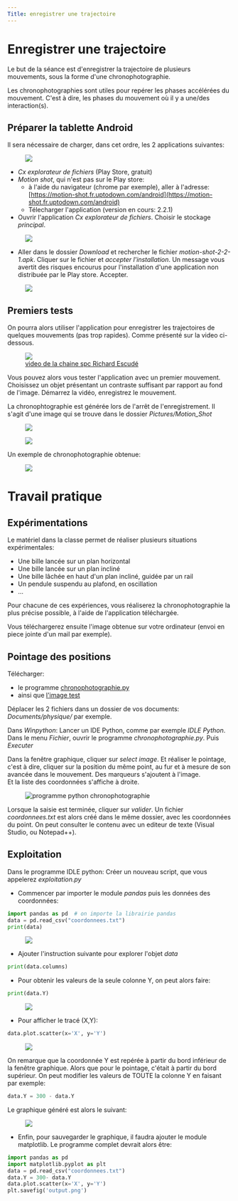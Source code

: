 ```yaml
---
Title: enregistrer une trajectoire
---
```


# Enregistrer une trajectoire
Le but de la séance est d'enregistrer la trajectoire de plusieurs mouvements, sous la forme d'une chronophotographie.

Les chronophotographies sont utiles pour repérer les phases accélérées du mouvement. C'est à dire, les phases du mouvement où il y a une/des interaction(s).

## Préparer la tablette Android
Il sera nécessaire de charger, dans cet ordre, les 2 applications suivantes:

<figure><div>
  <img src="../images/app.png">
</div>
</figure> 

* *Cx explorateur de fichiers* (Play Store, gratuit)
* *Motion shot*, qui n'est pas sur le Play store: 
  * à l'aide du navigateur (chrome par exemple), aller à l'adresse: [https://motion-shot.fr.uptodown.com/android](https://motion-shot.fr.uptodown.com/android)
  * Télecharger l'application (version en cours: 2.2.1)
* Ouvrir l'application *Cx explorateur de fichiers*. Choisir le stockage *principal*.

<figure>
  <img src="../images/explo1.png">
</figure> 

* Aller dans le dossier *Download* et rechercher le fichier *motion-shot-2-2-1.apk*. Cliquer sur le fichier et *accepter l'installation*. Un message vous avertit des risques encourus pour l'installation d'une application non distribuée par le Play store. Accepter.

<figure>
  <img src="../images/explo2.png">
</figure> 

## Premiers tests
On pourra alors utiliser l'application pour enregistrer les trajectoires de quelques mouvements (pas trop rapides). Comme présenté sur la video ci-dessous.

<figure><a href="https://www.youtube.com/watch?v=FF8Qd48FO7o">
  <img src="../images/video_motionshot.png">
  <figcaption>video de la chaine spc Richard Escudé</figcaption></a>
</figure> 

Vous pouvez alors vous tester l'application avec un premier mouvement.<br>
Choisissez un objet présentant un contraste suffisant par rapport au fond de l'image. Démarrez la vidéo, enregistrez le mouvement. 

La chronophtographie est générée lors de l'arrêt de l'enregistrement. Il s'agit d'une image qui se trouve dans le dossier *Pictures/Motion_Shot*

<figure>
  <img src="../images/explo3.png">
</figure> 

<figure>
  <img src="../images/explo4.png">
</figure> 

Un exemple de chronophotographie obtenue:

<figure>
  <img src="../images/Motion_Shot.jpg">
</figure> 

# Travail pratique
## Expérimentations
Le matériel dans la classe permet de réaliser plusieurs situations expérimentales:

* Une bille lancée sur un plan horizontal
* Une bille lancée sur un plan incliné
* Une bille lâchée en haut d'un plan incliné, guidée par un rail
* Un pendule suspendu au plafond, en oscillation
* ...

Pour chacune de ces expériences, vous réaliserez la chronophotographie la plus précise possible, à l'aide de l'application téléchargée.

Vous téléchargerez ensuite l'image obtenue sur votre ordinateur (envoi en piece jointe d'un mail par exemple).

## Pointage des positions
Télécharger:

* le programme <a href="/scripts/meca/chronophotographie.py" download="chronophotograpie.py">chronophotographie.py</a>
* ainsi que <a href="../images/Motion_Shot.jpg" download="imageTest.jpg">l'image test</a>

Déplacer les 2 fichiers dans un dossier de vos documents: *Documents/physique/* par exemple.

Dans *Winpython*: Lancer un IDE Python, comme par exemple *IDLE Python*. Dans le menu *Fichier*, ouvrir le programme *chronophotographie.py*. Puis *Executer*

Dans la fenêtre graphique, cliquer sur *select image*. Et réaliser le pointage, c'est à dire, cliquer sur la position du même point, au fur et à mesure de son avancée dans le mouvement. Des marqueurs s'ajoutent à l'image.<br>
Et la liste des coordonnées s'affiche à droite.

<figure><div>
  <img src="../images/imTest.png" alt ="programme python chronophotographie">
</div>
</figure> 

Lorsque la saisie est terminée, cliquer sur *valider*. Un fichier *coordonnees.txt* est alors créé dans le même dossier, avec les coordonnées du point. On peut consulter le contenu avec un editeur de texte (Visual Studio, ou Notepad++).

## Exploitation
Dans le programme IDLE python: Créer un nouveau script, que vous appelerez *exploitation.py*

* Commencer par importer le module *pandas* puis les données des coordonnées:

```python
import pandas as pd  # on importe la librairie pandas
data = pd.read_csv("coordonnees.txt")
print(data)
```

<figure><div>
  <img src="../images/data.png">
</div>
</figure>

* Ajouter l'instruction suivante pour explorer l'objet *data*

```python
print(data.columns)
```

* Pour obtenir les valeurs de la seule colonne Y, on peut alors faire:

```python
print(data.Y)
```

<figure><div>
  <img src="../images/dataY.png">
</div>
</figure> 

* Pour afficher le tracé (X,Y):

```python
data.plot.scatter(x='X', y='Y')
```

<figure><div>
  <img src="../images/output0.png">
</div>
</figure>

On remarque que la coordonnée Y est repérée à partir du bord inférieur de la fenêtre graphique. Alors que pour le pointage, c'était à partir du bord supérieur. On peut modifier les valeurs de TOUTE la colonne Y en faisant par exemple:

```python
data.Y = 300 - data.Y
```

Le graphique généré est alors le suivant:

<figure><div>
  <img src="../images/output.png">
</div>
</figure>

* Enfin, pour sauvegarder le graphique, il faudra ajouter le module matplotlib. Le programme complet devrait alors être:

```python
import pandas as pd  
import matplotlib.pyplot as plt
data = pd.read_csv("coordonnees.txt")
data.Y = 300- data.Y
data.plot.scatter(x='X', y='Y')
plt.savefig('output.png')
```






